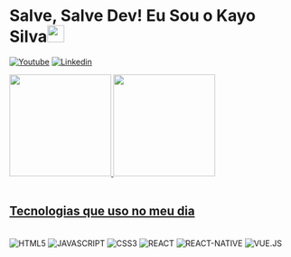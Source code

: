 <h1 align="left">Salve, Salve Dev! Eu Sou o Kayo Silva<img src="https://raw.githubusercontent.com/kaueMarques/kaueMarques/master/hi.gif" width="30px"></h1>


[![Youtube](https://img.shields.io/badge/YouTube-FF0000?style=for-the-badge&logo=youtube&logoColor=white)](https://www.youtube.com/channel/UCOBc2arqOXF_unilVsuVgvw)
[![Linkedin](https://img.shields.io/badge/LinkedIn-0077B5?style=for-the-badge&logo=linkedin&logoColor=white)](https://www.linkedin.com/in/kayohenriquesilva/)

<div>
  <a href="https://github.com/KayoSilva19 ">
  <img height="180em" src="https://github-readme-stats.vercel.app/api?username=KayoSilva19&show_icons=true&theme=tokyonight&include_all_commits=true&count_private=true"/>
  <img height="180em" src="https://github-readme-stats.vercel.app/api/top-langs/?username=KayoSilva19&layout=compact&langs_count=7&theme=tokyonight"/>
</div>

</br>

## Tecnologias que uso no meu dia 

   <div style="display: inline-block"></br>
        <img align="center" alt="HTML5" 
        src="https://img.shields.io/badge/HTML5-E34F26?style=for-the-badge&logo=html5&logoColor=white">
        <img align="center" alt="JAVASCRIPT" 
        src="https://img.shields.io/badge/JavaScript-F7DF1E?style=for-the-badge&logo=javascript&logoColor=black">
         <img align="center" alt="CSS3" 
        src="https://img.shields.io/badge/CSS3-1572B6?style=for-the-badge&logo=css3&logoColor=white">
        <img align="center" alt="REACT" 
        src="https://img.shields.io/badge/React-20232A?style=for-the-badge&logo=react&logoColor=61DAFB">
        <img align="center" alt="REACT-NATIVE" 
        src="https://img.shields.io/badge/React_Native-20232A?style=for-the-badge&logo=react&logoColor=61DAFB">
        <img align="center" alt="VUE.JS" 
        src="https://img.shields.io/badge/Vue.js-35495E?style=for-the-badge&logo=vue.js&logoColor=4FC08D"> 
    </div>
   
      

